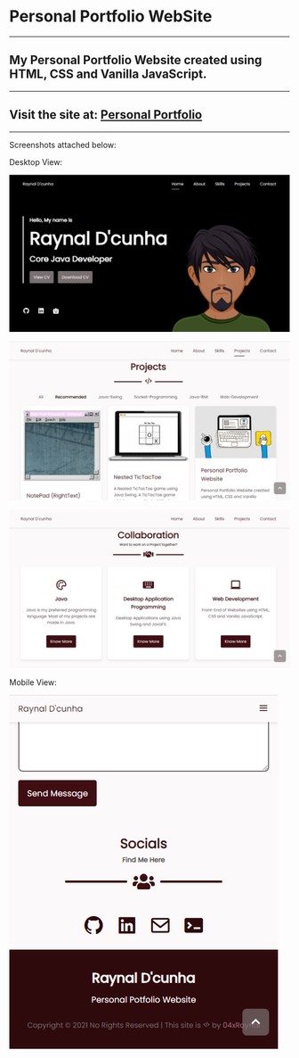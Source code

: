 # Personal Portfolio WebSite

---

## My Personal Portfolio Website created using HTML, CSS and Vanilla JavaScript.

---

## Visit the site at: [Personal Portfolio](04xraynal.github.io)

---

Screenshots attached below:

Desktop View:

![Capture_PersonalPortfolio_HomePage.PNG](https://github.com/04xRaynal/04xRaynal.github.io/blob/db5cf09823f3b7ec7637ec9487e248c378f47bcf/Captured%20Images/Capture_PersonalPortfolio_HomePage.PNG)

![Capture_PersonalPortfolio_ProjectsPage.PNG](https://github.com/04xRaynal/04xRaynal.github.io/blob/db5cf09823f3b7ec7637ec9487e248c378f47bcf/Captured%20Images/Capture_PersonalPortfolio_ProjectsPage.PNG)

![Capture_PersonalPortfolio_Collaboration.PNG](https://github.com/04xRaynal/04xRaynal.github.io/blob/db5cf09823f3b7ec7637ec9487e248c378f47bcf/Captured%20Images/Capture_PersonalPortfolio_Collaboration.PNG)

Mobile View:

![Capture_PersonalPortfolio_Footer-Mobile.PNG](https://github.com/04xRaynal/04xRaynal.github.io/blob/db5cf09823f3b7ec7637ec9487e248c378f47bcf/Captured%20Images/Capture_PersonalPortfolio_Footer-Mobile.PNG)
